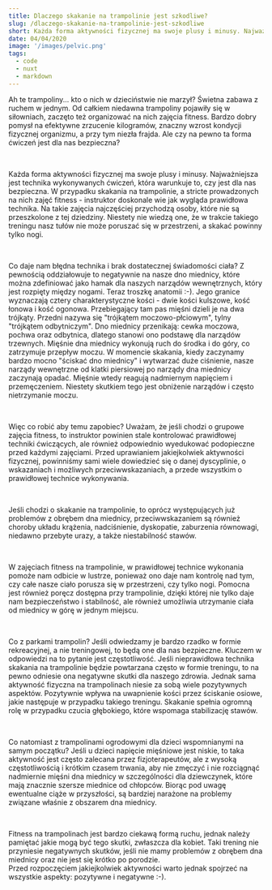 ```yaml
---
title: Dlaczego skakanie na trampolinie jest szkodliwe? 
slug: /dlaczego-skakanie-na-trampolinie-jest-szkodliwe
short: Każda forma aktywności fizycznej ma swoje plusy i minusy. Najważniejsza jest technika wykonywanych ćwiczeń, która warunkuje to, czy jest dla nas bezpieczna.
date: 04/04/2020
image: '/images/pelvic.png'
tags:
  - code
  - nuxt
  - markdown
---
```


Ah te trampoliny... kto o nich w dzieciństwie nie marzył? Świetna zabawa z ruchem w jednym. Od całkiem niedawna trampoliny pojawiły się w siłowniach,
zaczęto też organizować na nich zajęcia fitness. Bardzo dobry pomysł na efektywne zrzucenie kilogramów, znaczny wzrost kondycji fizycznej organizmu,
a przy tym niezła frajda. Ale czy na pewno ta forma ćwiczeń jest dla nas bezpieczna?

&nbsp;

Każda forma aktywności fizycznej ma swoje plusy i minusy. Najważniejsza jest technika wykonywanych ćwiczeń, która warunkuje to, czy jest dla nas bezpieczna. 
W przypadku skakania na trampolinie, a stricte prowadzonych na nich zajęć fitness - instruktor doskonale wie jak wygląda prawidłowa technika. Na takie
zajęcia najczęściej przychodzą osoby, które nie są przeszkolone z tej dziedziny. Niestety nie wiedzą one, że w trakcie takiego treningu nasz tułów nie może poruszać
się w przestrzeni, a skakać powinny tylko nogi.

&nbsp;

Co daje nam błędna technika i brak dostatecznej świadomości ciała? Z pewnością oddziałowuje to negatywnie na nasze 
dno miednicy, które można zdefiniować jako hamak dla naszych narządów wewnętrznych, który jest rozpięty między nogami. Teraz troszkę anatomii :-). Jego granice wyznaczają cztery 
charakterystyczne kości - dwie kości kulszowe, kość łonowa i kość ogonowa. Przebiegający tam pas mięśni dzieli je na dwa trójkąty. Przedni nazywa się 
"trójkątem moczowo-płciowym", tylny "trójkątem odbytniczym". Dno miednicy przenikają: cewka moczowa, pochwa oraz odbytnica, dlatego stanowi ono podstawę 
dla narządów trzewnych. Mięśnie dna miednicy wykonują ruch do środka i do góry, co zatrzymuje przepływ moczu.  W momencie skakania, kiedy zaczynamy bardzo
mocno "ściskać dno miednicy" i wytwarzać duże ciśnienie, nasze narządy wewnętrzne od klatki piersiowej po narządy dna miednicy zaczynają opadać. 
Mięśnie wtedy reagują nadmiernym napięciem i przemęczeniem.  Niestety skutkiem tego jest obniżenie narządów i często nietrzymanie moczu. 

&nbsp;

Więc co robić aby temu zapobiec? Uważam, że jeśli chodzi o grupowe zajęcia fitness, to instruktor powinien stale kontrolować prawidłowej techniki ćwiczących, 
ale również odpowiednio wyedukować podopieczne przed każdymi zajęciami.  Przed uprawianiem jakiejkolwiek aktywności fizycznej, powinniśmy sami wiele dowiedzieć się
o danej dyscyplinie, o wskazaniach i możliwych przeciwwskazaniach, a przede wszystkim o prawidłowej technice wykonywania.

&nbsp;

Jeśli chodzi o skakanie na trampolinie, to oprócz występujących już problemów z obrębem dna miednicy, przeciwwskazaniem są również choroby układu krążenia,
nadciśnienie, dyskopatie, zaburzenia równowagi, niedawno przebyte urazy, a także niestabilność stawów. 

&nbsp;

W zajęciach fitness na trampolinie, w prawidłowej technice wykonania pomoże nam odbicie w lustrze, ponieważ ono daje nam kontrolę nad tym, czy całe nasze ciało
porusza się w przestrzeni, czy tylko nogi. Pomocna jest również poręcz dostępna przy trampolinie, dzięki której nie tylko daje nam bezpieczeństwo i stabilność, ale również umożliwia
utrzymanie ciała od miednicy w górę w jednym miejscu. 

&nbsp;

Co z parkami trampolin? Jeśli odwiedzamy je bardzo rzadko w formie rekreacyjnej, a nie treningowej, to będą one dla nas bezpieczne.  Kluczem w odpowiedzi na to pytanie 
jest częstotliwość. Jeśli nieprawidłowa technika skakania na trampolinie będzie powtarzana często w formie treningu, to na pewno odniesie ona negatywne skutki dla naszego 
zdrowia.  Jednak sama aktywność fizyczna na trampolinach niesie za sobą wiele pozytywnych aspektów.  Pozytywnie wpływa na uwapnienie kości przez ściskanie osiowe,
jakie następuje w przypadku takiego treningu. Skakanie spełnia ogromną rolę w przypadku czucia głębokiego, które wspomaga stabilizację stawów.

&nbsp;

Co natomiast z trampolinami ogrodowymi dla dzieci wspomnianymi na samym początku?  Jeśli u dzieci napięcie mięśniowe jest niskie, to taka aktywność jest często zalecana
przez fizjoterapeutów, ale z wysoką częstotliwością i krótkim czasem trwania, aby nie zmęczyć i nie rozciągnąć nadmiernie mięśni dna miednicy w szczególności dla dziewczynek,
które mają znacznie szersze miednice od chłopców. Biorąc pod uwagę ewentualne ciąże w przyszłości, są bardziej narażone na problemy związane właśnie z obszarem dna miednicy.

&nbsp;

Fitness na trampolinach jest bardzo ciekawą formą ruchu, jednak należy pamiętać jakie mogą być tego skutki, zwłaszcza dla kobiet.  Taki trening nie przyniesie negatywnych skutków,
jeśli nie mamy problemów z obrębem dna miednicy oraz nie jest się krótko po porodzie.  
Przed rozpoczęciem jakiejkolwiek aktywności warto jednak spojrzeć na wszystkie aspekty: pozytywne i negatywne :-).